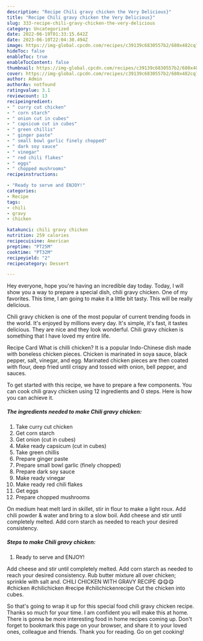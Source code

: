 ```yaml
---
description: "Recipe Chili gravy chicken the Very Delicious}"
title: "Recipe Chili gravy chicken the Very Delicious}"
slug: 333-recipe-chili-gravy-chicken-the-very-delicious
category: Uncategorized
date: 2022-06-19T01:33:15.642Z
date: 2023-06-10T22:04:30.494Z
image: https://img-global.cpcdn.com/recipes/c39139c6830557b2/680x482cq70/chili-gravy-chicken-recipe-main-photo.jpg
hideToc: false
enableToc: true
enableTocContent: false
thumbnail: https://img-global.cpcdn.com/recipes/c39139c6830557b2/680x482cq70/chili-gravy-chicken-recipe-main-photo.jpg
cover: https://img-global.cpcdn.com/recipes/c39139c6830557b2/680x482cq70/chili-gravy-chicken-recipe-main-photo.jpg
author: Admin
authorAv: notfound
ratingvalue: 3.1
reviewcount: 13
recipeingredient:
- " curry cut chicken"
- " corn starch"
- " onion cut in cubes"
- " capsicum cut in cubes"
- " green chillis"
- " ginger paste"
- " small bowl garlic finely chopped"
- " dark soy sauce"
- " vinegar"
- " red chili flakes"
- " eggs"
- " chopped mushrooms"
recipeinstructions:

- "Ready to serve and ENJOY!"
categories:
- Recipe
tags:
- chili
- gravy
- chicken

katakunci: chili gravy chicken 
nutrition: 259 calories
recipecuisine: American
preptime: "PT25M"
cooktime: "PT32M"
recipeyield: "2"
recipecategory: Dessert

---
```



Hey everyone, hope you're having an incredible day today. Today, I will show you a way to prepare a special dish, chili gravy chicken. One of my favorites. This time, I am going to make it a little bit tasty. This will be really delicious.

Chili gravy chicken is one of the most popular of current trending foods in the world. It's enjoyed by millions every day. It's simple, it's fast, it tastes delicious. They are nice and they look wonderful. Chili gravy chicken is something that I have loved my entire life.

Recipe Card What is chilli chicken? It is a popular Indo-Chinese dish made with boneless chicken pieces. Chicken is marinated in soya sauce, black pepper, salt, vinegar, and egg. Marinated chicken pieces are then coated with flour, deep fried until crispy and tossed with onion, bell pepper, and sauces.


To get started with this recipe, we have to prepare a few components. You can cook chili gravy chicken using 12 ingredients and 0 steps. Here is how you can achieve it.

<!--inarticleads1-->

##### The ingredients needed to make Chili gravy chicken:

1. Take  curry cut chicken
1. Get  corn starch
1. Get  onion (cut in cubes)
1. Make ready  capsicum (cut in cubes)
1. Take  green chillis
1. Prepare  ginger paste
1. Prepare  small bowl garlic (finely chopped)
1. Prepare  dark soy sauce
1. Make ready  vinegar
1. Make ready  red chili flakes
1. Get  eggs
1. Prepare  chopped mushrooms


On medium heat melt lard in skillet, stir in flour to make a light roux. Add chili powder &amp; water and bring to a slow boil. Add cheese and stir until completely melted. Add corn starch as needed to reach your desired consistency. 

<!--inarticleads2-->

##### Steps to make Chili gravy chicken:


1. Ready to serve and ENJOY!

Add cheese and stir until completely melted. Add corn starch as needed to reach your desired consistency. Rub butter mixture all over chicken; sprinkle with salt and. CHILI CHICKEN WITH GRAVY RECIPE 😋😋😋 #chicken #chilichicken #recipe #chilichickenrecipe Cut the chicken into cubes. 

So that's going to wrap it up for this special food chili gravy chicken recipe. Thanks so much for your time. I am confident you will make this at home. There is gonna be more interesting food in home recipes coming up. Don't forget to bookmark this page on your browser, and share it to your loved ones, colleague and friends. Thank you for reading. Go on get cooking!
